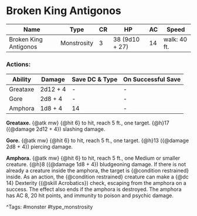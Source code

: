 # Broken King Antigonos

| Name | Type | CR | HP | AC | Speed |
|------|------|----|----|----|-------|
| Broken King Antigonos | Monstrosity | 3 | 38 (9d10 + 27) | 14 | walk: 40 ft. |

### Actions:

| Ability | Damage | Save DC & Type | On Successful Save |
|---------|--------|----------------|--------------------|
| Greataxe | 2d12 + 4 | - | - |
| Gore | 2d8 + 4 | - | - |
| Amphora | 1d8 + 4 | 14 | - |


**Greataxe.** {@atk mw} {@hit 6} to hit, reach 5 ft., one target. {@h}17 ({@damage 2d12 + 4}) slashing damage.

**Gore.** {@atk mw} {@hit 6} to hit, reach 5 ft., one target. {@h}13 ({@damage 2d8 + 4}) piercing damage.

**Amphora.** {@atk mw} {@hit 6} to hit, reach 5 ft., one Medium or smaller creature. {@h}8 ({@damage 1d8 + 4}) bludgeoning damage. If there is not already a creature inside the amphora, the target is {@condition restrained} inside. As an action, the {@condition restrained} creature can make a {@dc 14} Dexterity ({@skill Acrobatics}) check, escaping from the amphora on a success. The effect also ends if the amphora is destroyed. The amphora has AC 8, 20 hit points, and immunity to poison and psychic damage.

^Tags: #monster #type_monstrosity